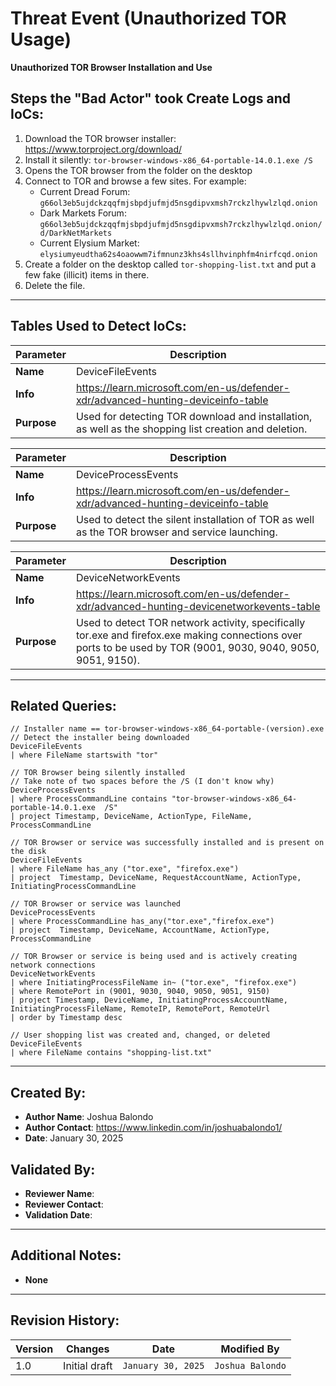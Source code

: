 # Threat Event (Unauthorized TOR Usage)
**Unauthorized TOR Browser Installation and Use**

## Steps the "Bad Actor" took Create Logs and IoCs:
1. Download the TOR browser installer: https://www.torproject.org/download/
2. Install it silently: ```tor-browser-windows-x86_64-portable-14.0.1.exe /S```
3. Opens the TOR browser from the folder on the desktop
4. Connect to TOR and browse a few sites. For example:
   - Current Dread Forum: ```g66ol3eb5ujdckzqqfmjsbpdjufmjd5nsgdipvxmsh7rckzlhywlzlqd.onion```
   - Dark Markets Forum: ```g66ol3eb5ujdckzqqfmjsbpdjufmjd5nsgdipvxmsh7rckzlhywlzlqd.onion/d/DarkNetMarkets```
   - Current Elysium Market: ```elysiumyeudtha62s4oaowwm7ifmnunz3khs4sllhvinphfm4nirfcqd.onion```
6. Create a folder on the desktop called ```tor-shopping-list.txt``` and put a few fake (illicit) items in there.
7. Delete the file.

---

## Tables Used to Detect IoCs:
| **Parameter**       | **Description**                                                              |
|---------------------|------------------------------------------------------------------------------|
| **Name**| DeviceFileEvents|
| **Info**|https://learn.microsoft.com/en-us/defender-xdr/advanced-hunting-deviceinfo-table|
| **Purpose**| Used for detecting TOR download and installation, as well as the shopping list creation and deletion. |

| **Parameter**       | **Description**                                                              |
|---------------------|------------------------------------------------------------------------------|
| **Name**| DeviceProcessEvents|
| **Info**|https://learn.microsoft.com/en-us/defender-xdr/advanced-hunting-deviceinfo-table|
| **Purpose**| Used to detect the silent installation of TOR as well as the TOR browser and service launching.|

| **Parameter**       | **Description**                                                              |
|---------------------|------------------------------------------------------------------------------|
| **Name**| DeviceNetworkEvents|
| **Info**|https://learn.microsoft.com/en-us/defender-xdr/advanced-hunting-devicenetworkevents-table|
| **Purpose**| Used to detect TOR network activity, specifically tor.exe and firefox.exe making connections over ports to be used by TOR (9001, 9030, 9040, 9050, 9051, 9150).|

---

## Related Queries:
```kql
// Installer name == tor-browser-windows-x86_64-portable-(version).exe
// Detect the installer being downloaded
DeviceFileEvents
| where FileName startswith "tor"

// TOR Browser being silently installed
// Take note of two spaces before the /S (I don't know why)
DeviceProcessEvents
| where ProcessCommandLine contains "tor-browser-windows-x86_64-portable-14.0.1.exe  /S"
| project Timestamp, DeviceName, ActionType, FileName, ProcessCommandLine

// TOR Browser or service was successfully installed and is present on the disk
DeviceFileEvents
| where FileName has_any ("tor.exe", "firefox.exe")
| project  Timestamp, DeviceName, RequestAccountName, ActionType, InitiatingProcessCommandLine

// TOR Browser or service was launched
DeviceProcessEvents
| where ProcessCommandLine has_any("tor.exe","firefox.exe")
| project  Timestamp, DeviceName, AccountName, ActionType, ProcessCommandLine

// TOR Browser or service is being used and is actively creating network connections
DeviceNetworkEvents
| where InitiatingProcessFileName in~ ("tor.exe", "firefox.exe")
| where RemotePort in (9001, 9030, 9040, 9050, 9051, 9150)
| project Timestamp, DeviceName, InitiatingProcessAccountName, InitiatingProcessFileName, RemoteIP, RemotePort, RemoteUrl
| order by Timestamp desc

// User shopping list was created and, changed, or deleted
DeviceFileEvents
| where FileName contains "shopping-list.txt"
```

---

## Created By:
- **Author Name**: Joshua Balondo
- **Author Contact**: https://www.linkedin.com/in/joshuabalondo1/
- **Date**: January 30, 2025

## Validated By:
- **Reviewer Name**: 
- **Reviewer Contact**: 
- **Validation Date**: 

---

## Additional Notes:
- **None**

---

## Revision History:
| **Version** | **Changes**                   | **Date**         | **Modified By**   |
|-------------|-------------------------------|------------------|-------------------|
| 1.0         | Initial draft                  | `January 30, 2025`  | `Joshua Balondo`   
